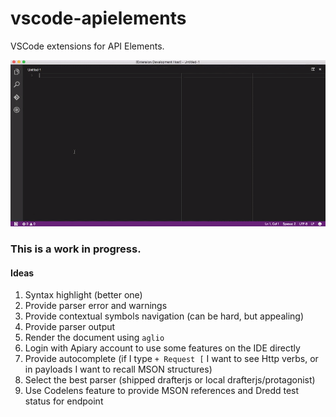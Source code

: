 # vscode-apielements

VSCode extensions for API Elements.

![nasino](ezgif.com-optimize.gif)

### This is a work in progress.

#### Ideas

1. Syntax highlight (better one)
2. Provide parser error and warnings
3. Provide contextual symbols navigation (can be hard, but appealing)
4. Provide parser output
5. Render the document using `aglio`
6. Login with Apiary account to use some features on the IDE directly
7. Provide autocomplete (if I type `+ Request [` I want to see Http verbs, or in payloads I want to recall MSON structures) 
8. Select the best parser (shipped drafterjs or local drafterjs/protagonist)
9. Use Codelens feature to provide MSON references and Dredd test status for endpoint
